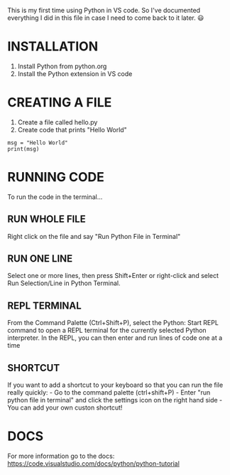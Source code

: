 This is my first time using Python in VS code. So I've documented everything I did in this file in case I need to come back to it later. 😃

# INSTALLATION
1. Install Python from python.org 
2. Install the Python extension in VS code

# CREATING A FILE
1. Create a file called hello.py
2. Create code that prints "Hello World"
```
msg = "Hello World"
print(msg)
```
# RUNNING CODE
To run the code in the terminal...
## RUN WHOLE FILE 
Right click on the file and say "Run Python File in Terminal"
## RUN ONE LINE
Select one or more lines, then press Shift+Enter or right-click and select Run Selection/Line in Python Terminal.
## REPL TERMINAL
From the Command Palette (Ctrl+Shift+P), select the Python: Start REPL command to open a REPL terminal for the currently selected Python interpreter. In the REPL, you can then enter and run lines of code one at a time
## SHORTCUT
If you want to add a shortcut to your keyboard so that you can run the file really quickly: 
    - Go to the command palette (ctrl+shift+P)
    - Enter "run python file in terminal" and click the settings icon on the right hand side
    - You can add your own custon shortcut!

# DOCS
For more information go to the docs:
https://code.visualstudio.com/docs/python/python-tutorial

